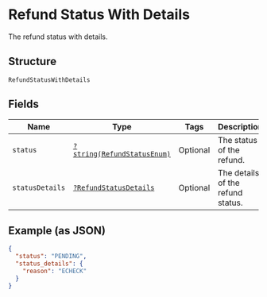 
# Refund Status With Details

The refund status with details.

## Structure

`RefundStatusWithDetails`

## Fields

| Name | Type | Tags | Description | Getter | Setter |
|  --- | --- | --- | --- | --- | --- |
| `status` | [`?string(RefundStatusEnum)`](../../doc/models/refund-status-enum.md) | Optional | The status of the refund. | getStatus(): ?string | setStatus(?string status): void |
| `statusDetails` | [`?RefundStatusDetails`](../../doc/models/refund-status-details.md) | Optional | The details of the refund status. | getStatusDetails(): ?RefundStatusDetails | setStatusDetails(?RefundStatusDetails statusDetails): void |

## Example (as JSON)

```json
{
  "status": "PENDING",
  "status_details": {
    "reason": "ECHECK"
  }
}
```

